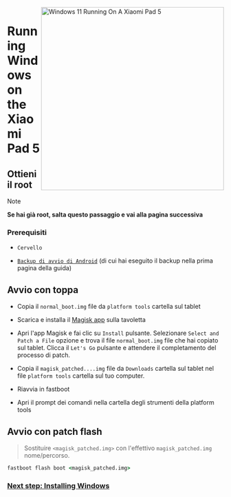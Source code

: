 <img align="right" src="https://raw.githubusercontent.com/erdilS/Port-Windows-11-Xiaomi-Pad-5/main/nabu.png" width="425" alt="Windows 11 Running On A Xiaomi Pad 5">


# Running Windows on the Xiaomi Pad 5

## Ottieni il root
> [!NOTE]
> **Se hai già root, salta questo passaggio e vai alla pagina successiva**

### Prerequisiti
- ```Cervello```
  
- [```Backup di avvio di Android```](/guide/English/1-partition-en.md#Make-a-backup-of-your-existing-boot-image) (di cui hai eseguito il backup nella prima pagina della guida)


## Avvio con toppa 

- Copia il ```normal_boot.img``` file da ```platform tools``` cartella sul tablet


- Scarica e installa il [Magisk app](https://github.com/topjohnwu/Magisk/releases/latest) sulla tavoletta
  
-  Apri l'app Magisk e fai clic su ```Install``` pulsante. Selezionare ```Select and Patch a File``` opzione e trova il file ```normal_boot.img``` file che hai copiato sul tablet. Clicca il ```Let's Go``` pulsante e attendere il completamento del processo di patch.
  
- Copia il ```magisk_patched....img``` file da ```Downloads``` cartella sul tablet nel file ```platform tools``` cartella sul tuo computer.

- Riavvia in fastboot
  
- Apri il prompt dei comandi nella cartella degli strumenti della platform tools 

 ## Avvio con patch flash
 > Sostituire `<magisk_patched.img>` con l'effettivo ```magisk_patched.img``` nome/percorso.
```cmd
fastboot flash boot <magisk_patched.img>
```

### [Next step: Installing Windows](/guide/Italian/3-installazione-it.md)
